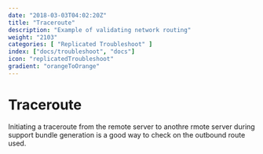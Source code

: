 ```yaml
---
date: "2018-03-03T04:02:20Z"
title: "Traceroute"
description: "Example of validating network routing"
weight: "2103"
categories: [ "Replicated Troubleshoot" ]
index: ["docs/troubleshoot", "docs"]
icon: "replicatedTroubleshoot"
gradient: "orangeToOrange"
---
```


# Traceroute

Initiating a traceroute from the remote server to anothre rmote server during support bundle generation is a good way to check on the outbound route used.
